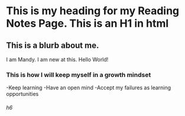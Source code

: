 # This is my heading for my Reading Notes Page. This is an H1 in html

## This is a  blurb about me.
I am Mandy. I am new at this. Hello World!

### This is how I will keep myself in a growth mindset

-Keep learning
-Have an open mind
-Accept my failures as learning opportunities

###### h6


